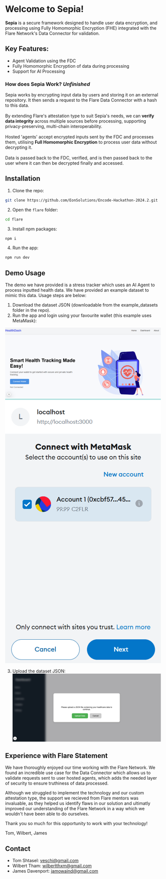 # Welcome to **Sepia!**
**Sepia** is a secure framework designed to handle user data encryption, and processing using Fully Homomorphic Encryption (FHE) integrated with the Flare Network's Data Connector for validation.

## Key Features:
- Agent Validation using the FDC
- Fully Homomorphic Encryption of data during processing
- Support for AI Processing
### How does Sepia Work? *Unfinished*
Sepia works by encrypting input data by users and storing it on an external repository. It then sends a request to the Flare Data Connector with a hash to this data. <br><br>
By extending Flare's attestation type to suit Sepia's needs, we can **verify data integrity** across multiple sources before processing, supporting privacy-preserving, multi-chain interoperability.<br><br>
Hosted 'agents' accept encrypted inputs sent by the FDC and processes them, utilising **Full Homomorphic Encryption** to process user data without decrypting it.<br><br>
Data is passed back to the FDC, verified, and is then passed back to the user where it can then be decrypted finally and accessed.

## Installation
1. Clone the repo:
```sh
git clone https://github.com/EonSolutions/Encode-Hackathon-2024.2.git
```
2. Open the ```flare``` folder:
```sh
cd flare
```
3. Install npm packages:

```sh
npm i
```
4. Run the app:
```sh
npm run dev
```
## Demo Usage

The demo we have provided is a stress tracker which uses an AI Agent to process inputted health data. We have provided an example dataset to mimic this data. Usage steps are below: 

1. Download the dataset JSON (downloadable from the example_datasets folder in the repo).
2. Run the app and login using your favourite wallet (this example uses MetaMask):

![alt text](./readme_images/image-1.png)
![alt text](./readme_images/image-2.png)

3. Upload the dataset JSON:
![alt text](./readme_images/image.png)

## Experience with Flare Statement
We have thoroughly enjoyed our time working with the Flare Network. We found an incredible use case for the Data Connector which allows us to validate requests sent to user hosted agents, which adds the needed layer of security to ensure truthiness of data processed. 

Although we struggled to implement the technology and our custom attestation type, the support we recieved from Flare mentors was invaluable, as they helped us identify flaws in our solution and ultimatly improved our understanding of the Flare Network in a way which we wouldn't have been able to do ourselves.

Thank you so much for this opportunity to work with your technology!

Tom, Wilbert, James
## Contact

- Tom Shtasel: veschi@gmail.com
- Wilbert Tham: wilbertthxm@gmail.com
- James Davenport: jamowaind@gmail.com
